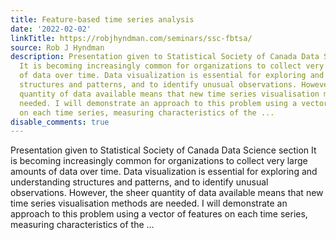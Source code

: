 ```yaml
---
title: Feature-based time series analysis
date: '2022-02-02'
linkTitle: https://robjhyndman.com/seminars/ssc-fbtsa/
source: Rob J Hyndman
description: Presentation given to Statistical Society of Canada Data Science section
  It is becoming increasingly common for organizations to collect very large amounts
  of data over time. Data visualization is essential for exploring and understanding
  structures and patterns, and to identify unusual observations. However, the sheer
  quantity of data available means that new time series visualisation methods are
  needed. I will demonstrate an approach to this problem using a vector of features
  on each time series, measuring characteristics of the ...
disable_comments: true
---
```

Presentation given to Statistical Society of Canada Data Science section It is becoming increasingly common for organizations to collect very large amounts of data over time. Data visualization is essential for exploring and understanding structures and patterns, and to identify unusual observations. However, the sheer quantity of data available means that new time series visualisation methods are needed. I will demonstrate an approach to this problem using a vector of features on each time series, measuring characteristics of the ...